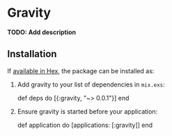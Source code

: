 # Gravity

**TODO: Add description**

## Installation

If [available in Hex](https://hex.pm/docs/publish), the package can be installed as:

  1. Add gravity to your list of dependencies in `mix.exs`:

        def deps do
          [{:gravity, "~> 0.0.1"}]
        end

  2. Ensure gravity is started before your application:

        def application do
          [applications: [:gravity]]
        end

